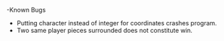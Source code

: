 -Known Bugs
  - Putting character instead of integer for coordinates crashes program. 
  - Two same player pieces surrounded does not constitute win. 
